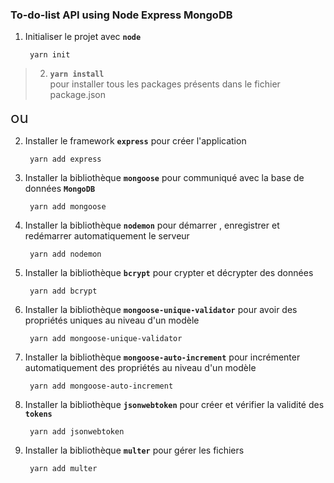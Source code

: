 ### To-do-list API using Node Express MongoDB

1. Initialiser le projet avec **`node`**

        yarn init

>2. **`yarn install`** \
 pour installer tous les packages présents dans le fichier package.json


<font size=5> ou </font>

2. Installer le framework **`express`** pour créer l'application

        yarn add express

3. Installer la bibliothèque **`mongoose`** pour communiqué avec la base de données **`MongoDB`** 

        yarn add mongoose

4. Installer la bibliothèque **`nodemon`** pour démarrer , enregistrer et redémarrer automatiquement le serveur

        yarn add nodemon

5. Installer la bibliothèque **`bcrypt`** pour crypter et décrypter des données

        yarn add bcrypt

6. Installer la bibliothèque **`mongoose-unique-validator`** pour avoir des propriétés uniques au niveau d'un modèle

        yarn add mongoose-unique-validator

7. Installer la bibliothèque **`mongoose-auto-increment`** pour incrémenter automatiquement des propriétés au niveau d'un modèle

        yarn add mongoose-auto-increment

8. Installer la bibliothèque **`jsonwebtoken`** pour créer et vérifier la validité des **`tokens`**

        yarn add jsonwebtoken

9. Installer la bibliothèque **`multer`** pour gérer les fichiers 

        yarn add multer

